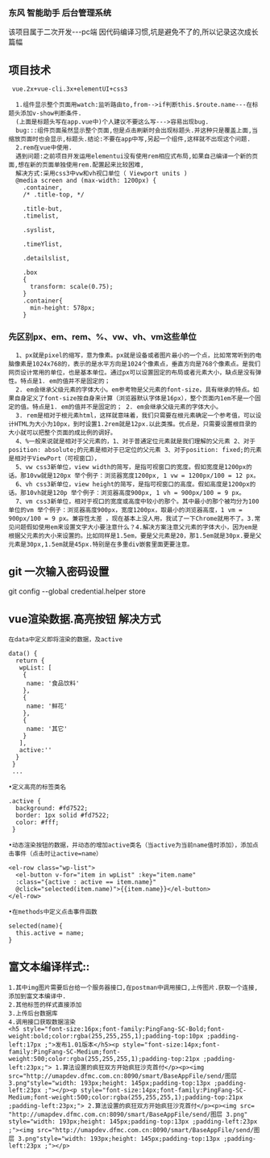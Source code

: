 
### 东风 智能助手 后台管理系统

  该项目属于二次开发---pc端
  因代码编译习惯,坑是避免不了的,所以记录这次成长篇幅
  
  ## 项目技术
     vue.2x+vue-cli.3x+elementUI+css3
    
      1.组件显示整个页面用watch:监听路由to,from-->if判断this.$route.name---在标题头添加v-show判断条件.
      (上面是标题头写在app.vue中)个人建议不要这么写--->容易出现bug.    
      bug:::组件页面虽然显示整个页面,但是点击刷新时会出现标题头.并这种只是覆盖上面,当缩放页面时也会显示,标题头.结论:不要在app中写,另起一个组件,这样就不出现这个问题.
      2.rem在vue中使用.
      遇到问题:之前项目开发运用elementui没有使用rem相应式布局,如果自己编译一个新的页面,想在新的页面单独使用rem.配置起来比较困难,
      解决方式:采用css3中vw和vh视口单位（ Viewport units )
      @media screen and (max-width: 1200px) {
        .container,
        /* .title-top, */

        .title-but,
        .timelist,

        .syslist,

        .timeYlist,

        .detailslist,

        .box
        {
          transform: scale(0.75);
        }
        .container{
          min-height: 578px;
        }
        
  ### 先区别px、em、rem、%、vw、vh、vm这些单位
      1、px就是pixel的缩写，意为像素。px就是设备或者图片最小的一个点，比如常常听到的电脑像素是1024x768的，表示的是水平方向是1024个像素点，垂直方向是768个像素点。是我们网页设计常用的单位，也是基本单位。通过px可以设置固定的布局或者元素大小，缺点是没有弹性。特点是1. em的值并不是固定的； 
      2. em会继承父级元素的字体大小。em参考物是父元素的font-size，具有继承的特点。如果自身定义了font-size按自身来计算（浏览器默认字体是16px），整个页面内1em不是一个固定的值。特点是1. em的值并不是固定的； 2. em会继承父级元素的字体大小。
      3. rem是相对于根元素html，这样就意味着，我们只需要在根元素确定一个参考值，可以设计HTML为大小为10px，到时设置1.2rem就是12px.以此类推。优点是，只需要设置根目录的大小就可以把整个页面的成比例的调好。
      4、%一般来说就是相对于父元素的，1、对于普通定位元素就是我们理解的父元素 2、对于position: absolute;的元素是相对于已定位的父元素 3、对于position: fixed;的元素是相对于ViewPort（可视窗口），
      5、vw css3新单位，view width的简写，是指可视窗口的宽度。假如宽度是1200px的话。那10vw就是120px 举个例子：浏览器宽度1200px, 1 vw = 1200px/100 = 12 px。
      6、vh css3新单位，view height的简写，是指可视窗口的高度。假如高度是1200px的话。那10vh就是120p 举个例子：浏览器高度900px, 1 vh = 900px/100 = 9 px。
      7、vm css3新单位，相对于视口的宽度或高度中较小的那个。其中最小的那个被均分为100单位的vm 举个例子：浏览器高度900px，宽度1200px，取最小的浏览器高度，1 vm = 900px/100 = 9 px。兼容性太差 ，现在基本上没人用，我试了一下Chrome就用不了。3.常见问题假如使用em来设置文字大小要注意什么？4.解决方案注意父元素的字体大小，因为em是根据父元素的大小来设置的。比如同样是1.5em，要是父元素是20，那1.5em就是30px.要是父元素是30px,1.5em就是45px.特别是在多重div嵌套里面更要注意。


## git 一次输入密码设置
  git config --global credential.helper store
## vue渲染数据.高亮按钮 解决方式
    在data中定义即将渲染的数据，及active

	data() {
	  return {
	   wpList: [
	    {
	     name: '食品饮料'
	    },
	    {
	     name: '鲜花'
	    },
	    {
	     name: '其它'
	    }
	   ],
	   active:''
	  }
	 }
	 ...

	•定义高亮的标签类名

	.active {
	  background: #fd7522;
	  border: 1px solid #fd7522;
	  color: #fff;
	 }

	•动态渲染按钮的数据，并动态的增加active类名（当active为当前name值时添加），添加点击事件（点击时让active=name）

	<el-row class="wp-list">
	  <el-button v-for="item in wpList" :key="item.name" 
	  :class="{active : active == item.name}" 
	  @click="selected(item.name)">{{item.name}}</el-button>
	</el-row>

	•在methods中定义点击事件函数

	selected(name){
	  this.active = name;
	}
## 富文本编译样式::
	1.其中img图片需要后台给一个服务器接口,在postman中调用接口,上传图片.获取一个连接,添加到富文本编译中.
	2.其他标签的样式直接添加
	3.上传后台数据库
	4.调用接口获取数据渲染
	<h5 style="font-size:16px;font-family:PingFang-SC-Bold;font-weight:bold;color:rgba(255,255,255,1);padding-top:10px ;padding-left:17px ;">发布1.01版本</h5><p style="font-size:14px;font-family:PingFang-SC-Medium;font-weight:500;color:rgba(255,255,255,1);padding-top:21px ;padding-left:23px;"> 1.算法设置的疯狂双方开始疯狂沙克首付</p><p><img src="http://umapdev.dfmc.com.cn:8090/smart/BaseAppFile/send/图层 3.png"style="width: 193px;height: 145px;padding-top:13px ;padding-left:23px ;"></p><p style="font-size:14px;font-family:PingFang-SC-Medium;font-weight:500;color:rgba(255,255,255,1);padding-top:21px ;padding-left:23px;"> 2.算法设置的疯狂双方开始疯狂沙克首付</p><p><img src= "http://umapdev.dfmc.com.cn:8090/smart/BaseAppFile/send/图层 3.png" style="width: 193px;height: 145px;padding-top:13px ;padding-left:23px ;"><img src="http://umapdev.dfmc.com.cn:8090/smart/BaseAppFile/send/图层 3.png"style="width: 193px;height: 145px;padding-top:13px ;padding-left:23px ;"></p>
	
	
